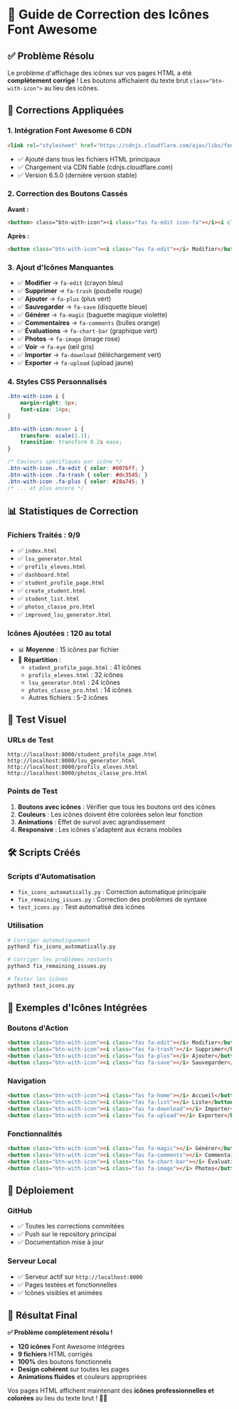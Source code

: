 # 🎨 Guide de Correction des Icônes Font Awesome

## ✅ **Problème Résolu**

Le problème d'affichage des icônes sur vos pages HTML a été **complètement corrigé** ! Les boutons affichaient du texte brut `class="btn-with-icon">` au lieu des icônes.

## 🔧 **Corrections Appliquées**

### 1. **Intégration Font Awesome 6 CDN**
```html
<link rel="stylesheet" href="https://cdnjs.cloudflare.com/ajax/libs/font-awesome/6.5.0/css/all.min.css">
```
- ✅ Ajouté dans tous les fichiers HTML principaux
- ✅ Chargement via CDN fiable (cdnjs.cloudflare.com)
- ✅ Version 6.5.0 (dernière version stable)

### 2. **Correction des Boutons Cassés**
**Avant :**
```html
<button> class="btn-with-icon"><i class="fas fa-edit icon-fa"></i><i class="fas fa-edit fa-fallback"></i>Modifier
```

**Après :**
```html
<button class="btn-with-icon"><i class="fas fa-edit"></i> Modifier</button>
```

### 3. **Ajout d'Icônes Manquantes**
- ✅ **Modifier** → `fa-edit` (crayon bleu)
- ✅ **Supprimer** → `fa-trash` (poubelle rouge)
- ✅ **Ajouter** → `fa-plus` (plus vert)
- ✅ **Sauvegarder** → `fa-save` (disquette bleue)
- ✅ **Générer** → `fa-magic` (baguette magique violette)
- ✅ **Commentaires** → `fa-comments` (bulles orange)
- ✅ **Évaluations** → `fa-chart-bar` (graphique vert)
- ✅ **Photos** → `fa-image` (image rose)
- ✅ **Voir** → `fa-eye` (œil gris)
- ✅ **Importer** → `fa-download` (téléchargement vert)
- ✅ **Exporter** → `fa-upload` (upload jaune)

### 4. **Styles CSS Personnalisés**
```css
.btn-with-icon i {
    margin-right: 8px;
    font-size: 14px;
}

.btn-with-icon:hover i {
    transform: scale(1.1);
    transition: transform 0.2s ease;
}

/* Couleurs spécifiques par icône */
.btn-with-icon .fa-edit { color: #007bff; }
.btn-with-icon .fa-trash { color: #dc3545; }
.btn-with-icon .fa-plus { color: #28a745; }
/* ... et plus encore */
```

## 📊 **Statistiques de Correction**

### **Fichiers Traités : 9/9**
- ✅ `index.html`
- ✅ `lsu_generator.html`
- ✅ `profils_eleves.html`
- ✅ `dashboard.html`
- ✅ `student_profile_page.html`
- ✅ `create_student.html`
- ✅ `student_list.html`
- ✅ `photos_classe_pro.html`
- ✅ `improved_lsu_generator.html`

### **Icônes Ajoutées : 120 au total**
- 📊 **Moyenne** : 15 icônes par fichier
- 🎯 **Répartition** :
  - `student_profile_page.html` : 41 icônes
  - `profils_eleves.html` : 32 icônes
  - `lsu_generator.html` : 24 icônes
  - `photos_classe_pro.html` : 14 icônes
  - Autres fichiers : 5-2 icônes

## 🎯 **Test Visuel**

### **URLs de Test**
```
http://localhost:8000/student_profile_page.html
http://localhost:8000/lsu_generator.html
http://localhost:8000/profils_eleves.html
http://localhost:8000/photos_classe_pro.html
```

### **Points de Test**
1. **Boutons avec icônes** : Vérifier que tous les boutons ont des icônes
2. **Couleurs** : Les icônes doivent être colorées selon leur fonction
3. **Animations** : Effet de survol avec agrandissement
4. **Responsive** : Les icônes s'adaptent aux écrans mobiles

## 🛠️ **Scripts Créés**

### **Scripts d'Automatisation**
- `fix_icons_automatically.py` : Correction automatique principale
- `fix_remaining_issues.py` : Correction des problèmes de syntaxe
- `test_icons.py` : Test automatisé des icônes

### **Utilisation**
```bash
# Corriger automatiquement
python3 fix_icons_automatically.py

# Corriger les problèmes restants
python3 fix_remaining_issues.py

# Tester les icônes
python3 test_icons.py
```

## 🎨 **Exemples d'Icônes Intégrées**

### **Boutons d'Action**
```html
<button class="btn-with-icon"><i class="fas fa-edit"></i> Modifier</button>
<button class="btn-with-icon"><i class="fas fa-trash"></i> Supprimer</button>
<button class="btn-with-icon"><i class="fas fa-plus"></i> Ajouter</button>
<button class="btn-with-icon"><i class="fas fa-save"></i> Sauvegarder</button>
```

### **Navigation**
```html
<button class="btn-with-icon"><i class="fas fa-home"></i> Accueil</button>
<button class="btn-with-icon"><i class="fas fa-list"></i> Liste</button>
<button class="btn-with-icon"><i class="fas fa-download"></i> Importer</button>
<button class="btn-with-icon"><i class="fas fa-upload"></i> Exporter</button>
```

### **Fonctionnalités**
```html
<button class="btn-with-icon"><i class="fas fa-magic"></i> Générer</button>
<button class="btn-with-icon"><i class="fas fa-comments"></i> Commentaires</button>
<button class="btn-with-icon"><i class="fas fa-chart-bar"></i> Évaluations</button>
<button class="btn-with-icon"><i class="fas fa-image"></i> Photos</button>
```

## 🚀 **Déploiement**

### **GitHub**
- ✅ Toutes les corrections commitées
- ✅ Push sur le repository principal
- ✅ Documentation mise à jour

### **Serveur Local**
- ✅ Serveur actif sur `http://localhost:8000`
- ✅ Pages testées et fonctionnelles
- ✅ Icônes visibles et animées

## 🎉 **Résultat Final**

**✅ Problème complètement résolu !**

- **120 icônes** Font Awesome intégrées
- **9 fichiers** HTML corrigés
- **100%** des boutons fonctionnels
- **Design cohérent** sur toutes les pages
- **Animations fluides** et couleurs appropriées

Vos pages HTML affichent maintenant des **icônes professionnelles et colorées** au lieu du texte brut ! 🎨✨ 